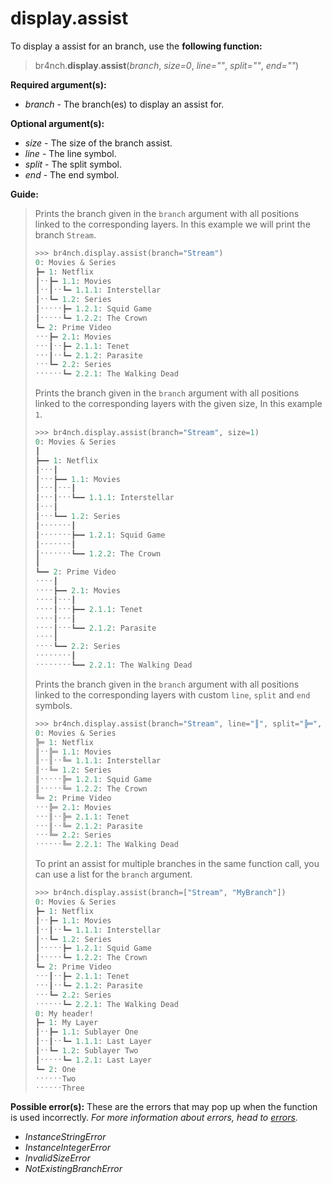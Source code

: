 # display.assist

To display a assist for an branch, use the **following function:**

> br4nch.**display**.**assist**(*branch*, *size=0*, *line=""*, *split=""*, *end=""*)

**Required argument(s):**

- *branch* - The branch(es) to display an assist for.

**Optional argument(s):**

- *size* - The size of the branch assist.
- *line* - The line symbol.
- *split* - The split symbol.
- *end* - The end symbol.

**Guide:**

> Prints the branch given in the `branch` argument with all positions linked to the corresponding layers. In this example we will print the branch `Stream`.
>
> ```python
> >>> br4nch.display.assist(branch="Stream")
> 0: Movies & Series
> ┣━ 1: Netflix
> ┃ˑˑ┣━ 1.1: Movies
> ┃ˑˑ┃ˑˑ┗━ 1.1.1: Interstellar
> ┃ˑˑ┗━ 1.2: Series
> ┃ˑˑˑˑˑ┣━ 1.2.1: Squid Game
> ┃ˑˑˑˑˑ┗━ 1.2.2: The Crown
> ┗━ 2: Prime Video
> ˑˑˑ┣━ 2.1: Movies
> ˑˑˑ┃ˑˑ┣━ 2.1.1: Tenet
> ˑˑˑ┃ˑˑ┗━ 2.1.2: Parasite
> ˑˑˑ┗━ 2.2: Series
> ˑˑˑˑˑˑ┗━ 2.2.1: The Walking Dead
> ```
>
> Prints the branch given in the `branch` argument with all positions linked to the corresponding layers with the given size, In this example `1`.
>
> ```python
> >>> br4nch.display.assist(branch="Stream", size=1)
> 0: Movies & Series
> ┃
> ┣━━ 1: Netflix
> ┃ˑˑˑ┃
> ┃ˑˑˑ┣━━ 1.1: Movies
> ┃ˑˑˑ┃ˑˑˑ┃
> ┃ˑˑˑ┃ˑˑˑ┗━━ 1.1.1: Interstellar
> ┃ˑˑˑ┃
> ┃ˑˑˑ┗━━ 1.2: Series
> ┃ˑˑˑˑˑˑˑ┃
> ┃ˑˑˑˑˑˑˑ┣━━ 1.2.1: Squid Game
> ┃ˑˑˑˑˑˑˑ┃
> ┃ˑˑˑˑˑˑˑ┗━━ 1.2.2: The Crown
> ┃
> ┗━━ 2: Prime Video
> ˑˑˑˑ┃
> ˑˑˑˑ┣━━ 2.1: Movies
> ˑˑˑˑ┃ˑˑˑ┃
> ˑˑˑˑ┃ˑˑˑ┣━━ 2.1.1: Tenet
> ˑˑˑˑ┃ˑˑˑ┃
> ˑˑˑˑ┃ˑˑˑ┗━━ 2.1.2: Parasite
> ˑˑˑˑ┃
> ˑˑˑˑ┗━━ 2.2: Series
> ˑˑˑˑˑˑˑˑ┃
> ˑˑˑˑˑˑˑˑ┗━━ 2.2.1: The Walking Dead
> ```
>
> Prints the branch given in the `branch` argument with all positions linked to the corresponding layers with custom `line`, `split` and `end` symbols.
>
> ```python
> >>> br4nch.display.assist(branch="Stream", line="║", split="╠═", end="╚═")
> 0: Movies & Series
> ╠═ 1: Netflix
> ║ˑˑ╠═ 1.1: Movies
> ║ˑˑ║ˑˑ╚═ 1.1.1: Interstellar
> ║ˑˑ╚═ 1.2: Series
> ║ˑˑˑˑˑ╠═ 1.2.1: Squid Game
> ║ˑˑˑˑˑ╚═ 1.2.2: The Crown
> ╚═ 2: Prime Video
> ˑˑˑ╠═ 2.1: Movies
> ˑˑˑ║ˑˑ╠═ 2.1.1: Tenet
> ˑˑˑ║ˑˑ╚═ 2.1.2: Parasite
> ˑˑˑ╚═ 2.2: Series
> ˑˑˑˑˑˑ╚═ 2.2.1: The Walking Dead
> ```
>
> To print an assist for multiple branches in the same function call, you can use a list for the `branch` argument.
>
> ```python
> >>> br4nch.display.assist(branch=["Stream", "MyBranch"])
> 0: Movies & Series
> ┣━ 1: Netflix
> ┃ˑˑ┣━ 1.1: Movies
> ┃ˑˑ┃ˑˑ┗━ 1.1.1: Interstellar
> ┃ˑˑ┗━ 1.2: Series
> ┃ˑˑˑˑˑ┣━ 1.2.1: Squid Game
> ┃ˑˑˑˑˑ┗━ 1.2.2: The Crown
> ┗━ 2: Prime Video
> ˑˑˑ┃ˑˑ┣━ 2.1.1: Tenet
> ˑˑˑ┃ˑˑ┗━ 2.1.2: Parasite
> ˑˑˑ┗━ 2.2: Series
> ˑˑˑˑˑˑ┗━ 2.2.1: The Walking Dead
> 0: My header!
> ┣━ 1: My Layer
> ┃ˑˑ┣━ 1.1: Sublayer One
> ┃ˑˑ┃ˑˑ┗━ 1.1.1: Last Layer
> ┃ˑˑ┗━ 1.2: Sublayer Two
> ┃ˑˑˑˑˑ┗━ 1.2.1: Last Layer
> ┗━ 2: One
> ˑˑˑˑˑˑTwo
> ˑˑˑˑˑˑThree
> ```

**Possible error(s):**
These are the errors that may pop up when the function is used incorrectly.
*For more information about errors, head to [errors](../../guides/errors.md).*

- *InstanceStringError*
- *InstanceIntegerError*
- *InvalidSizeError*
- *NotExistingBranchError*

